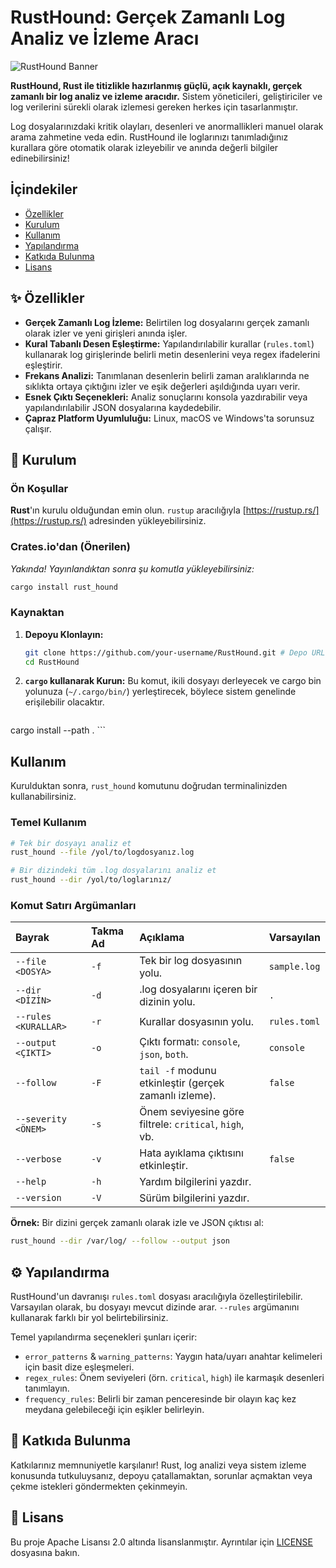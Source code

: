 # RustHound: Gerçek Zamanlı Log Analiz ve İzleme Aracı

![RustHound Banner](https://your-image-url.com/banner.png) <!-- Eğer varsa, gerçek bir banner URL'si ile değiştirin -->

**RustHound, Rust ile titizlikle hazırlanmış güçlü, açık kaynaklı, gerçek zamanlı bir log analiz ve izleme aracıdır.** Sistem yöneticileri, geliştiriciler ve log verilerini sürekli olarak izlemesi gereken herkes için tasarlanmıştır.

Log dosyalarınızdaki kritik olayları, desenleri ve anormallikleri manuel olarak arama zahmetine veda edin. RustHound ile loglarınızı tanımladığınız kurallara göre otomatik olarak izleyebilir ve anında değerli bilgiler edinebilirsiniz!

## İçindekiler

- [Özellikler](#-özellikler)
- [Kurulum](#-kurulum)
- [Kullanım](#-kullanım)
- [Yapılandırma](#-yapılandırma)
- [Katkıda Bulunma](#-katkıda-bulunma)
- [Lisans](#-lisans)

## ✨ Özellikler

*   **Gerçek Zamanlı Log İzleme:** Belirtilen log dosyalarını gerçek zamanlı olarak izler ve yeni girişleri anında işler.
*   **Kural Tabanlı Desen Eşleştirme:** Yapılandırılabilir kurallar (`rules.toml`) kullanarak log girişlerinde belirli metin desenlerini veya regex ifadelerini eşleştirir.
*   **Frekans Analizi:** Tanımlanan desenlerin belirli zaman aralıklarında ne sıklıkta ortaya çıktığını izler ve eşik değerleri aşıldığında uyarı verir.
*   **Esnek Çıktı Seçenekleri:** Analiz sonuçlarını konsola yazdırabilir veya yapılandırılabilir JSON dosyalarına kaydedebilir.
*   **Çapraz Platform Uyumluluğu:** Linux, macOS ve Windows'ta sorunsuz çalışır.

## 🚀 Kurulum

### Ön Koşullar

**Rust**'ın kurulu olduğundan emin olun. `rustup` aracılığıyla [https://rustup.rs/](https://rustup.rs/) adresinden yükleyebilirsiniz.

### Crates.io'dan (Önerilen)

*Yakında! Yayınlandıktan sonra şu komutla yükleyebilirsiniz:*
```bash
cargo install rust_hound
```

### Kaynaktan

1.  **Depoyu Klonlayın:**
    ```bash
    git clone https://github.com/your-username/RustHound.git # Depo URL'nizi güncelleyin
    cd RustHound
    ```

2.  **`cargo` kullanarak Kurun:**
    Bu komut, ikili dosyayı derleyecek ve cargo bin yolunuza (`~/.cargo/bin/`) yerleştirecek, böylece sistem genelinde erişilebilir olacaktır.
    ```bash
cargo install --path .
    ```

## Kullanım

Kurulduktan sonra, `rust_hound` komutunu doğrudan terminalinizden kullanabilirsiniz.

### Temel Kullanım

```bash
# Tek bir dosyayı analiz et
rust_hound --file /yol/to/logdosyanız.log

# Bir dizindeki tüm .log dosyalarını analiz et
rust_hound --dir /yol/to/loglarınız/
```

### Komut Satırı Argümanları

| Bayrak | Takma Ad | Açıklama | Varsayılan |
| :--- | :--- | :--- | :--- |
| `--file <DOSYA>` | `-f` | Tek bir log dosyasının yolu. | `sample.log` |
| `--dir <DİZİN>` | `-d` | .log dosyalarını içeren bir dizinin yolu. | `.` |
| `--rules <KURALLAR>` | `-r` | Kurallar dosyasının yolu. | `rules.toml` |
| `--output <ÇIKTI>` | `-o` | Çıktı formatı: `console`, `json`, `both`. | `console` |
| `--follow` | `-F` | `tail -f` modunu etkinleştir (gerçek zamanlı izleme). | `false` |
| `--severity <ÖNEM>` | `-s` | Önem seviyesine göre filtrele: `critical`, `high`, vb. | |
| `--verbose` | `-v` | Hata ayıklama çıktısını etkinleştir. | `false` |
| `--help` | `-h` | Yardım bilgilerini yazdır. | |
| `--version` | `-V` | Sürüm bilgilerini yazdır. | |

**Örnek:** Bir dizini gerçek zamanlı olarak izle ve JSON çıktısı al:
```bash
rust_hound --dir /var/log/ --follow --output json
```

## ⚙️ Yapılandırma

RustHound'un davranışı `rules.toml` dosyası aracılığıyla özelleştirilebilir. Varsayılan olarak, bu dosyayı mevcut dizinde arar. `--rules` argümanını kullanarak farklı bir yol belirtebilirsiniz.

Temel yapılandırma seçenekleri şunları içerir:
*   `error_patterns` & `warning_patterns`: Yaygın hata/uyarı anahtar kelimeleri için basit dize eşleşmeleri.
*   `regex_rules`: Önem seviyeleri (örn. `critical`, `high`) ile karmaşık desenleri tanımlayın.
*   `frequency_rules`: Belirli bir zaman penceresinde bir olayın kaç kez meydana gelebileceği için eşikler belirleyin.

## 🤝 Katkıda Bulunma

Katkılarınız memnuniyetle karşılanır! Rust, log analizi veya sistem izleme konusunda tutkuluysanız, depoyu çatallamaktan, sorunlar açmaktan veya çekme istekleri göndermekten çekinmeyin.

## 📜 Lisans

Bu proje Apache Lisansı 2.0 altında lisanslanmıştır. Ayrıntılar için [LICENSE](LICENSE) dosyasına bakın.